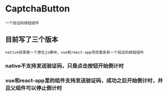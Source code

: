 # CaptchaButton

```
一个验证码按钮组件
```

## 目前写了三个版本

```
native目录是一个原生js模块，vue和react-app项目里各有一个验证码按钮组件
```

### native不支持发送验证码，只是点击按钮开始倒计时

### vue和react-app里的组件支持发送验证码，成功之后开始倒计时，并且父组件可以停止倒计时
